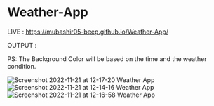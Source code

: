 # Weather-App
 LIVE : https://mubashir05-beep.github.io/Weather-App/
 
 OUTPUT : 
 
 PS: 
 The Background Color will be based on the time and the weather condition.
 
![Screenshot 2022-11-21 at 12-17-20 Weather App](https://user-images.githubusercontent.com/100374421/202988113-346bfb0b-8005-4386-b6d1-d556540f53f1.png)
![Screenshot 2022-11-21 at 12-14-16 Weather App](https://user-images.githubusercontent.com/100374421/202987665-e96dddb7-0c5a-4be8-9d0e-db8b3e2e2104.png)
![Screenshot 2022-11-21 at 12-16-58 Weather App](https://user-images.githubusercontent.com/100374421/202988055-7ff39a7e-b27b-4fe5-b44f-af43eb55edba.png)
